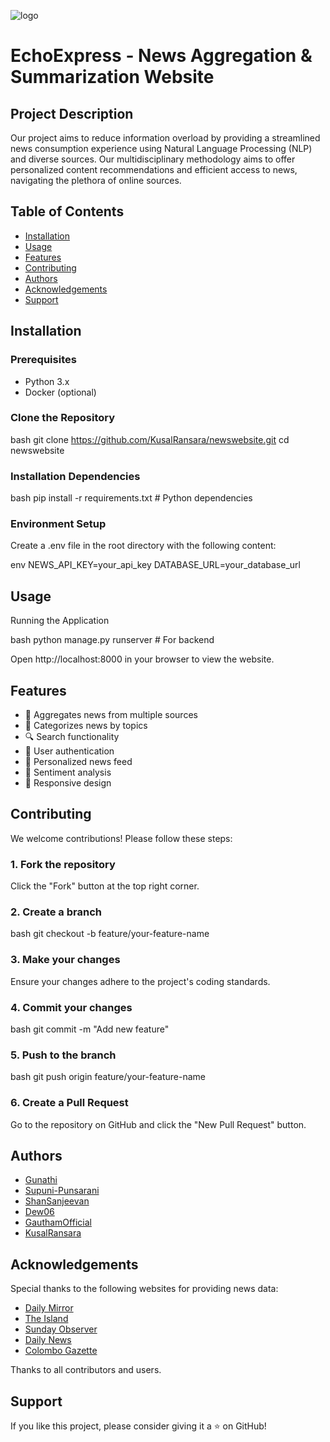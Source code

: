 ![logo](https://github.com/KusalRansara/newswebsite/assets/121996526/a53911b4-6b8c-4222-8bbe-cde7e7a0e5d8)

# EchoExpress - News Aggregation & Summarization Website

## Project Description
Our project aims to reduce information overload by providing a streamlined news consumption experience using Natural Language Processing (NLP) and diverse sources. Our multidisciplinary methodology aims to offer personalized content recommendations and efficient access to news, navigating the plethora of online sources.

## Table of Contents
- [Installation](#installation)
- [Usage](#usage)
- [Features](#features)
- [Contributing](#contributing)
- [Authors](#Authors)
- [Acknowledgements](#Acknowledgements)
- [Support](#Support)

## Installation
### Prerequisites
- Python 3.x
- Docker (optional)






 ### Clone the Repository
bash
git clone https://github.com/KusalRansara/newswebsite.git
cd newswebsite



### Installation Dependencies



bash
pip install -r requirements.txt  # Python dependencies
  



    
### Environment Setup
Create a .env file in the root directory with the following content:



env
NEWS_API_KEY=your_api_key
DATABASE_URL=your_database_url

  



## Usage

Running the Application

bash
python manage.py runserver  # For backend


Open http://localhost:8000 in your browser to view the website.


## Features

- 📡 Aggregates news from multiple sources
- 📂 Categorizes news by topics
- 🔍 Search functionality
- 🔑 User authentication
- 📰 Personalized news feed
- 🧠 Sentiment analysis
- 📱 Responsive design

## Contributing

We welcome contributions! Please follow these steps:

### 1. Fork the repository
 Click the "Fork" button at the top right corner.

### 2. Create a branch
 bash
git checkout -b feature/your-feature-name


### 3. Make your changes
 Ensure your changes adhere to the project's coding standards.

### 4. Commit your changes
 bash
git commit -m "Add new feature"



### 5. Push to the branch
 bash
git push origin feature/your-feature-name


### 6. Create a Pull Request
 Go to the repository on GitHub and click the "New Pull Request" button.



## Authors

- [Gunathi](https://www.github.com/Gunathi)
- [Supuni-Punsarani](https://www.github.com/Supuni-Punsarani)
- [ShanSanjeevan](https://www.github.com/ShanSanjeevan)
- [Dew06](https://www.github.com/Dew06)
- [GauthamOfficial](https://www.github.com/GauthamOfficial)
- [KusalRansara](https://www.github.com/KusalRansara)


## Acknowledgements

Special thanks to the following websites for providing news data:

- [Daily Mirror](https://www.dailymirror.lk)
- [The Island](http://island.lk/)
- [Sunday Observer](https://www.sundayobserver.lk)
- [Daily News](https://www.dailynews.lk)
- [Colombo Gazette](https://colombogazette.com)

Thanks to all contributors and users.

## Support

If you like this project, please consider giving it a ⭐ on GitHub!
